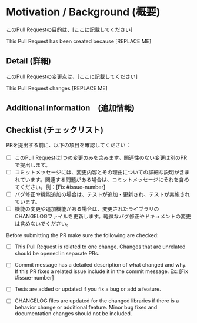 # Motivation / Background (概要)

このPull Requestの目的は、[ここに記載してください]

This Pull Request has been created because [REPLACE ME]

## Detail (詳細)

このPull Requestの変更点は、[ここに記載してください]

This Pull Request changes [REPLACE ME]

## Additional information　(追加情報)

## Checklist (チェックリスト)

PRを提出する前に、以下の項目を確認してください：

- [ ] このPull Requestは1つの変更のみを含みます。関連性のない変更は別のPRで提出します。
- [ ] コミットメッセージには、変更内容とその理由についての詳細な説明が含まれています。関連する問題がある場合は、コミットメッセージにそれを含めてください。例：[Fix #issue-number]
- [ ] バグ修正や機能追加の場合は、テストが追加・更新され、テストが実施されています。
- [ ] 機能の変更や追加機能がある場合は、変更されたライブラリのCHANGELOGファイルを更新します。軽微なバグ修正やドキュメントの変更は含めないでください。

Before submitting the PR make sure the following are checked:

- [ ] This Pull Request is related to one change. Changes that are unrelated should be opened in separate PRs.

- [ ] Commit message has a detailed description of what changed and why. If this PR fixes a related issue include it in the commit message. Ex: [Fix #issue-number]

- [ ] Tests are added or updated if you fix a bug or add a feature.

- [ ] CHANGELOG files are updated for the changed libraries if there is a behavior change or additional feature. Minor bug fixes and documentation changes should not be included.
